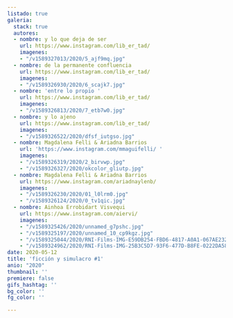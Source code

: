 ```yaml
---
listado: true
galeria:
  stack: true
  autores:
  - nombre: y lo que deja de ser
    url: https://www.instagram.com/lib_er_tad/
    imagenes:
    - "/v1589327013/2020/5_ajf9mq.jpg"
  - nombre: de la permanente confluencia
    url: https://www.instagram.com/lib_er_tad/
    imagenes:
    - "/v1589326930/2020/6_scajk7.jpg"
  - nombre: 'entre lo propio '
    url: https://www.instagram.com/lib_er_tad/
    imagenes:
    - "/v1589326813/2020/7_etb7w0.jpg"
  - nombre: y lo ajeno
    url: https://www.instagram.com/lib_er_tad/
    imagenes:
    - "/v1589326522/2020/dfsf_iutgso.jpg"
  - nombre: Magdalena Felli & Ariadna Barrios
    url: 'https://www.instagram.com/mmaguifelli/ '
    imagenes:
    - "/v1589326319/2020/2_birvwp.jpg"
    - "/v1589326327/2020/okcolor_gliutp.jpg"
  - nombre: Magdalena Felli & Ariadna Barrios
    url: https://www.instagram.com/ariadnaylenb/
    imagenes:
    - "/v1589326230/2020/01_l0lrm0.jpg"
    - "/v1589326124/2020/0_tv1qic.jpg"
  - nombre: Ainhoa Errobidart Visvequi
    url: https://www.instagram.com/aiervi/
    imagenes:
    - "/v1589325426/2020/unnamed_g7pshc.jpg"
    - "/v1589325197/2020/unnamed_10_cp9kgz.jpg"
    - "/v1589325044/2020/RNI-Films-IMG-E59DB254-FBD6-4817-A0A1-067AE2328AD4_lprcnd.jpg"
    - "/v1589324962/2020/RNI-Films-IMG-25B3C5D7-93F6-477D-B8FE-0222DA58B3AE_keuhm5.jpg"
date: 2020-05-12
title: 'ficción y simulacro #1'
anio: "2020"
thumbnail: ''
premiere: false
gifs_hashtag: ''
bg_color: ''
fg_color: ''

---
```

